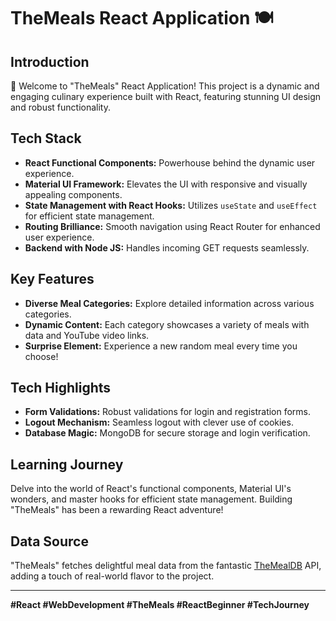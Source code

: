# TheMeals React Application 🍽️

## Introduction

🚀 Welcome to "TheMeals" React Application! This project is a dynamic and engaging culinary experience built with React, featuring stunning UI design and robust functionality.

## Tech Stack

- **React Functional Components:** Powerhouse behind the dynamic user experience.
- **Material UI Framework:** Elevates the UI with responsive and visually appealing components.
- **State Management with React Hooks:** Utilizes `useState` and `useEffect` for efficient state management.
- **Routing Brilliance:** Smooth navigation using React Router for enhanced user experience.
- **Backend with Node JS:** Handles incoming GET requests seamlessly.

## Key Features

- **Diverse Meal Categories:** Explore detailed information across various categories.
- **Dynamic Content:** Each category showcases a variety of meals with data and YouTube video links.
- **Surprise Element:** Experience a new random meal every time you choose!

## Tech Highlights

- **Form Validations:** Robust validations for login and registration forms.
- **Logout Mechanism:** Seamless logout with clever use of cookies.
- **Database Magic:** MongoDB for secure storage and login verification.

## Learning Journey

Delve into the world of React's functional components, Material UI's wonders, and master hooks for efficient state management. Building "TheMeals" has been a rewarding React adventure!

## Data Source

"TheMeals" fetches delightful meal data from the fantastic [TheMealDB](https://www.themealdb.com/) API, adding a touch of real-world flavor to the project.


---

**#React #WebDevelopment #TheMeals #ReactBeginner #TechJourney**
